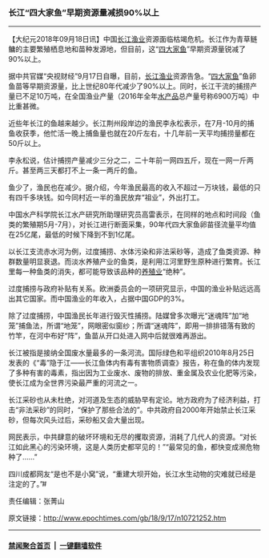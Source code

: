 ### 长江“四大家鱼”早期资源量减损90%以上
------------------------

<p>【大纪元2018年09月18日讯】中国<a href="http://www.epochtimes.com/gb/tag/%E9%95%BF%E6%B1%9F.html">长江</a><a href="http://www.epochtimes.com/gb/tag/%E6%B8%94%E4%B8%9A.html">渔业</a>资源面临枯竭危机。长江作为青草鲢鳙的主要繁殖栖息地和苗种发源地，但目前，这“<a href="http://www.epochtimes.com/gb/tag/%E5%9B%9B%E5%A4%A7%E5%AE%B6%E9%B1%BC.html">四大家鱼</a>”早期资源量锐减了90%以上。</p>
<p>据中共官媒“央视财经”9月17日自曝，目前，<a href="http://www.epochtimes.com/gb/tag/%E9%95%BF%E6%B1%9F.html">长江</a><a href="http://www.epochtimes.com/gb/tag/%E6%B8%94%E4%B8%9A.html">渔业</a>资源告急。“<a href="http://www.epochtimes.com/gb/tag/%E5%9B%9B%E5%A4%A7%E5%AE%B6%E9%B1%BC.html">四大家鱼</a>”鱼卵鱼苗等早期资源量，比上世纪80年代减少了90%以上。同时，长江干流的捕捞产量已不足10万吨，在全国渔业产量（2016年全年<a href="http://www.epochtimes.com/gb/tag/%E6%B0%B4%E4%BA%A7%E5%93%81.html">水产品</a>总产量号称6900万吨）中比重甚微。</p>
<p>近些年长江的鱼越来越少。长江荆州段岸边的渔民李永松表示，在7月-10月的捕鱼收获季，他忙活一晚上捕鱼量也就在20斤左右，十几年前一天平均捕捞量都在50斤以上。</p>
<p>李永松说，估计捕捞产量减少三分之二，二十年前一网四五斤，现在一网一斤两斤。甚至两三天都打不上一条一两斤的鱼。</p>
<p>鱼少了，渔民也在减少。据介绍，今年渔民最高的收入不超过一万块钱，最低的只有四千多块钱。如今同村近一半的渔民放弃“祖业”，外出打工。</p>
<p>中国水产科学院长江水产研究所助理研究员高雷表示，在同样的地点和时间段（鱼类的繁殖期5月-7月），对长江进行断面采集，90年代四大家鱼卵苗径流量平均值在25亿尾，最低的时候下降到不到1亿尾。</p>
<p>以长江支流赤水河为例，过度捕捞、水体污染和非法采砂等，造成了鱼类资源、种群数量明显衰退。而淡水养殖产业的鱼类，是利用江河里野生原种进行繁育。长江里每一种鱼类的消失，都可能导致该品种的<a href="http://www.epochtimes.com/gb/tag/%E5%85%BB%E6%AE%96%E4%B8%9A.html">养殖业</a>“绝种”。</p>
<p>过度捕捞与政府补贴有关系。欧洲委员会的一项研究显示，中国的渔业补贴远远高出其它国家。而中国渔业的年收入，占据中国GDP的3%。</p>
<p>除了过度捕捞，中国渔民长年进行毁灭性捕捞。陆媒曾多次曝光“迷魂阵”加“地笼”捕鱼法，所谓“地笼”，网眼密似窗纱；所谓“迷魂阵”，即用一排排错落有致的竹竿，在河中布好“阵”，鱼苗从开口处进入网中后就很难再游出。</p>
<p>长江被指是接纳全国废水量最多的一条河流。国际绿色和平组织2010年8月25日发表的《“毒”隐于江——长江鱼体内有毒有害物质调查》报告，称在鱼的体内发现了多种有害的毒素，指出因为工业废水、废物的排放、重金属及农业化肥等污染，使长江成为全世界污染最严重的河流之一。</p>
<p>长江采砂也从未杜绝，对河道及生态的威胁早有定论。地方政府为了经济利益，打击“非法采砂”的同时，“保护了那些合法的”。中共政府自2000年开始禁止长江采砂，但每次风头过后，采砂船又会大量出现。</p>
<p>网民表示，中共肆意的破坏环境和无尽的攫取资源，消耗了几代人的资源。“对长江如此黑心的污染环境，这是人类历史都罕见的！”“最常见的鱼，都快变成濒危物种了……”</p>
<p>四川成都网友“是也不是小窝”说，“重建大坝开始，长江水生动物的灾难就已经是注定的了。”#</p>
<p>责任编辑：张菁山</p>

原文链接：http://www.epochtimes.com/gb/18/9/17/n10721252.htm


------------------------
#### [禁闻聚合首页](https://github.com/gfw-breaker/banned-news/blob/master/README.md) &nbsp;|&nbsp;  [一键翻墙软件](https://github.com/gfw-breaker/nogfw/blob/master/README.md)